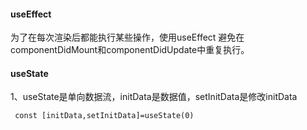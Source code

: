
<h4>useEffect</h4>
为了在每次渲染后都能执行某些操作，使用useEffect 避免在componentDidMount和componentDidUpdate中重复执行。

<h4>useState</h4>
1、useState是单向数据流，initData是数据值，setInitData是修改initData

```
 const [initData,setInitData]=useState(0) 
```
